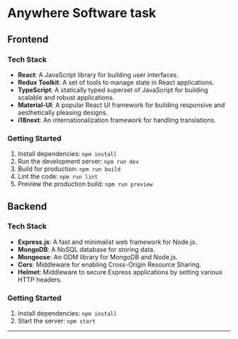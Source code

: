 # Anywhere Software task

## Frontend

### Tech Stack

- **React**: A JavaScript library for building user interfaces.
- **Redux Toolkit**: A set of tools to manage state in React applications.
- **TypeScript**: A statically typed superset of JavaScript for building scalable and robust applications.
- **Material-UI**: A popular React UI framework for building responsive and aesthetically pleasing designs.
- **i18next**: An internationalization framework for handling translations.


### Getting Started

1. Install dependencies: `npm install`
2. Run the development server: `npm run dev`
3. Build for production: `npm run build`
4. Lint the code: `npm run lint`
5. Preview the production build: `npm run preview`

## Backend

### Tech Stack

- **Express.js**: A fast and minimalist web framework for Node.js.
- **MongoDB**: A NoSQL database for storing data.
- **Mongoose**: An ODM library for MongoDB and Node.js.
- **Cors**: Middleware for enabling Cross-Origin Resource Sharing.
- **Helmet**: Middleware to secure Express applications by setting various HTTP headers.



### Getting Started

1. Install dependencies: `npm install`
2. Start the server: `npm start`

---